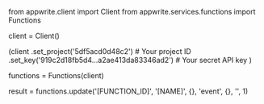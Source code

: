 from appwrite.client import Client
from appwrite.services.functions import Functions

client = Client()

(client
  .set_project('5df5acd0d48c2') # Your project ID
  .set_key('919c2d18fb5d4...a2ae413da83346ad2') # Your secret API key
)

functions = Functions(client)

result = functions.update('[FUNCTION_ID]', '[NAME]', {}, 'event', {}, '', 1)
